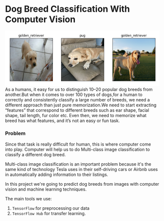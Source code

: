 # Dog Breed Classification With Computer Vision
<img src=./My-dog-photo/custom-preds.png width=1080>
As a humans, it easy for us to distinguish 10–20 popular dog breeds from another.But when it comes to over 100 types of dogs,for a human to correctly and consistently classify a large number of breeds, we need a different approach than just pure memorization.We need to start extracting “features” that correspond to different breeds such as ear shape, facial shape, tail length, fur color etc. Even then, we need to memorize what breed has what features, and it’s not an easy or fun task.

### Problem
Since that task is really difficult for human, this is where computer come into play.
Computer will help us to do Multi-class image classification to classify a different dog breed.

Multi-class image classification is an important problem because it's the same kind of technology Tesla uses in their self-driving cars or Airbnb uses in automatically adding information to their listings.

In this project we're going to predict dog breeds from images with computer vision and machine learning techniques.

The main tools we use:
1. `TensorFlow` for preprocessing our data
2. `TensorFlow Hub` for transfer learning.
